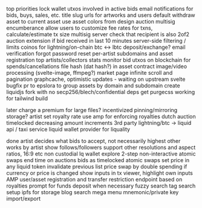 top priorities
lock wallet utxos involved in active bids
email notifications for bids, buys, sales, etc.
title slug urls for artworks and users
default withdraw asset to current asset
use asset colors from design
auction multisig encumberance
allow users to customize fee rates for txns, calculate/estimate tx size
multisig server check that recipient is also 2of2
auction extension if bid received in last 10 minutes
server-side filtering / limits
coinos for lightning/on-chain btc <-> lbtc deposit/exchange?
email verification
forgot password reset
per-artist subdomains and asset registration
top artists/collectors stats
monitor bid utxos on blockchain for spends/cancellations
file hash (dat hash?) in asset contract
image/video processing (svelte-image, ffmpeg?)
market page infinite scroll and pagination
graphcache, optimistic updates - waiting on upstream svelte bugfix
pr to epslora to group assets by domain and subdomain
create liquidjs fork with no secp256/blech/confidential deps
get purgecss working for tailwind build


later
charge a premium for large files? incentivized pinning/mirroring storage?
artist set royalty rate
use amp for enforcing royalties
dutch auction timelocked decreasing amount increments
3rd party lightning/btc -> liquid api / taxi service
liquid wallet provider for liquality

done
artist decides what bids to accept, not necessarily highest
other works by artist
show follows/followers
support other resolutions and aspect ratios, 16:9 etc
non custodial lq wallet
explore 2-step non-interactive atomic swaps
end time on auctions
bids as timelocked atomic swaps
set price in any liquid token
invalidate previous list price swap by double spending if currency or price is changed
show inputs in tx viewer, highlight own inputs
AMP user/asset registration and transfer restriction endpoint based on royalties
prompt for funds deposit when necessary
fuzzy search
tag search
setup ipfs for storage
blog
search mega menu
mnemonic/private key import/export
